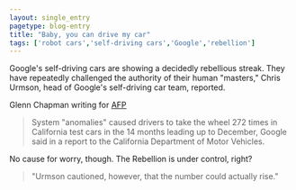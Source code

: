 ```yaml
---
layout: single_entry
pagetype: blog-entry
title: "Baby, you can drive my car"
tags: ['robot cars','self-driving cars','Google','rebellion']
---
```

Google's self-driving cars are showing a decidedly rebellious streak. They have repeatedly challenged the authority of their human "masters," Chris Urmson, head of Google's self-driving car team, reported.

Glenn Chapman writing for [AFP][1]

>System "anomalies" caused drivers to take the wheel 272 times in California test cars in the 14 months leading up to December, Google said in a report to the California Department of Motor Vehicles.

No cause for worry, though. The Rebellion is under control, right?

>"Urmson cautioned, however, that the number could actually rise."

[1]:http://news.yahoo.com/google-reveals-self-driving-car-slip-ups-080051800.html
